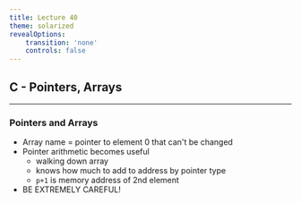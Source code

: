 ```yaml
---
title: Lecture 40
theme: solarized
revealOptions:
    transition: 'none'
    controls: false
---
```


## C - Pointers, Arrays

---

### Pointers and Arrays

* Array name = pointer to element 0 that can't be changed
* Pointer arithmetic becomes useful
    * walking down array
    * knows how much to add to address by pointer type
    * `p+1` is memory address of 2nd element
* BE EXTREMELY CAREFUL!


